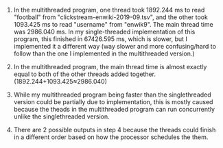 1. In the multithreaded program, one thread took 1892.244 ms to read "football" from "clickstream-enwiki-2019-09.tsv", and the other took 1093.425 ms to read "username" from "enwik9". The main thread time was 2986.040 ms. In my single-threaded implementation of this program, this finished in 67426.595 ms, which is slower, but I implemented it a different way (way slower and more confusing/hard to follow than the one I implemented in the multithreaded version.)

2. In the multithreaded program, the main thread time is almost exactly equal to both of the other threads added together. (1892.244+1093.425≈2986.040)

3. While my multithreaded program being faster than the singlethreaded version could be partially due to implementation, this is mostly caused because the theads in the multithreaded program can run concurrently unlike the singlethreaded version. 

4. There are 2 possible outputs in step 4 because the threads could finish in a different order based on how the processor schedules the them. 